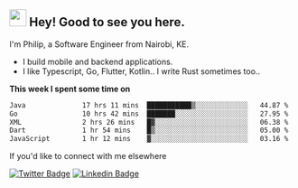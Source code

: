 <h2><img src="https://slackmojis.com/emojis/3643-cool-doge/download" width="30"/> Hey! Good to see you here.</h2>

<p>I'm Philip, a Software Engineer from Nairobi, KE. 

- I build mobile and backend applications.
- I like Typescript, Go, Flutter, Kotlin.. I write Rust sometimes too..</p>

**This week I spent some time on**
<!--START_SECTION:waka-->

```txt
Java              17 hrs 11 mins  ███████████▒░░░░░░░░░░░░░   44.87 %
Go                10 hrs 42 mins  ███████░░░░░░░░░░░░░░░░░░   27.95 %
XML               2 hrs 26 mins   █▓░░░░░░░░░░░░░░░░░░░░░░░   06.38 %
Dart              1 hr 54 mins    █▒░░░░░░░░░░░░░░░░░░░░░░░   05.00 %
JavaScript        1 hr 12 mins    ▓░░░░░░░░░░░░░░░░░░░░░░░░   03.16 %
```

<!--END_SECTION:waka-->

If you'd like to connect with me elsewhere

[![Twitter Badge](https://img.shields.io/badge/-Twitter-1ca0f1?style=flat-square&labelColor=1ca0f1&logo=twitter&logoColor=white&link=https://twitter.com/_diogorodrigues)](https://twitter.com/kimathiphil)  [![Linkedin Badge](https://img.shields.io/badge/-LinkedIn-blue?style=flat-square&logo=Linkedin&logoColor=white&link=https://www.linkedin.com/in/philip-kimathi-2604a9114/)](https://www.linkedin.com/in/philip-kimathi-2604a9114/)
